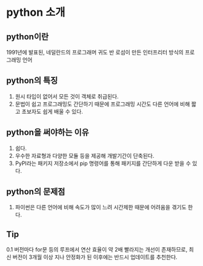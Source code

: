 # python 소개  
  
## python이란  
1991년에 발표된, 네덜란드의 프로그래머 귀도 반 로섬이 만든 인터프리터 방식의 프로그래밍 언어  

## python의 특징 
1. 원시 타입이 없어서 모든 것이 객체로 취급된다.  
2. 문법이 쉽고 프로그래밍도 간단하기 때문에 프로그래밍 시간도 다른 언어에 비해 짧고 초보자도 쉽게 배울 수 있다.  

## python을 써야하는 이유  
1. 쉽다.  
2. 우수한 자료형과 다양한 모듈 등을 제공해 개발기간이 단축된다.  
3. PyPI라는 패키지 저장소에서 pip 명령어를 통해 패키지를 간단하게 다운 받을 수 있다.  

## python의 문제점  
1. 파이썬은 다른 언어에 비해 속도가 많이 느려 시간제한 때문에 어려움을 겪기도 한다.  

## Tip
0.1 버전마다 for문 등의 루프에서 연산 효율이 약 2배 빨라지는 개선이 존재하므로,
최신 버전이 3개월 이상 지나 안정화가 된 이후에는 반드시 업데이트를 추천한다.
